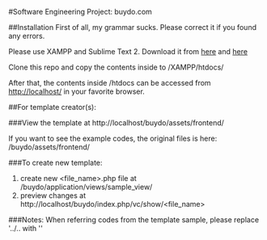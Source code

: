 #Software Engineering Project: buydo.com

##Installation
First of all, my grammar sucks. Please correct it if you found any errors.

Please use XAMPP and Sublime Text 2. Download it from [here](https://www.apachefriends.org/) and [here](www.sublimetext.com/2)

Clone this repo and copy the contents inside to /XAMPP/htdocs/

After that, the contents inside /htdocs can be accessed from [http://localhost/](http://localhost/) in your favorite browser.

##For template creator(s):

###View the template at
http://localhost/buydo/assets/frontend/

If you want to see the example codes, the original files is here: /buydo/assets/frontend/

###To create new template:
1. create new <file_name>.php file at /buydo/application/views/sample_view/
2. preview changes at http://localhost/buydo/index.php/vc/show/<file_name>

###Notes:
When referring codes from the template sample, please replace '../.. with '<?php echo base_url(); ?>'